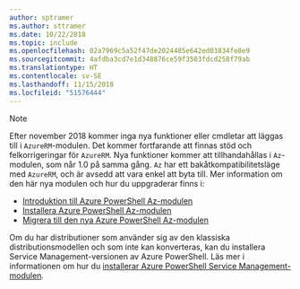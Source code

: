 ```yaml
---
author: sptramer
ms.author: sttramer
ms.date: 10/22/2018
ms.topic: include
ms.openlocfilehash: 02a7969c5a52f47de2024485e642ed03834fe8e9
ms.sourcegitcommit: 4afdba3cd7e1d348876ce59f3503fdcd258f79ab
ms.translationtype: HT
ms.contentlocale: sv-SE
ms.lasthandoff: 11/15/2018
ms.locfileid: "51576444"
---
```

> [!NOTE]
> 
> Efter november 2018 kommer inga nya funktioner eller cmdletar att läggas till i `AzureRM`-modulen. Det kommer fortfarande att finnas stöd och felkorrigeringar för `AzureRM`. Nya funktioner kommer att tillhandahållas i `Az`-modulen, som når 1.0 på samma gång. `Az` har ett bakåtkompatibilitetsläge med `AzureRM`, och är avsedd att vara enkel att byta till. Mer information om den här nya modulen och hur du uppgraderar finns i:
>
> * [Introduktion till Azure PowerShell Az-modulen](/powershell/azure/new-azureps-module-az)
> * [Installera Azure PowerShell Az-modulen](/powershell/azure/install-az-ps)
> * [Migrera till den nya Azure PowerShell Az-modulen](/powershell/azure/migrate-from-azurerm-to-az)
>
> Om du har distributioner som använder sig av den klassiska distributionsmodellen och som inte kan konverteras, kan du installera Service Management-versionen av Azure PowerShell. Läs mer i informationen om hur du [installerar Azure PowerShell Service Management-modulen](/powershell/azure/servicemanagement/install-azure-ps).
